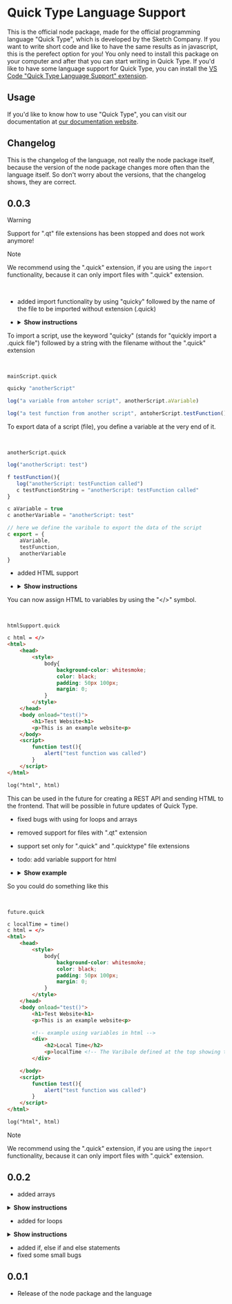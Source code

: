 # Quick Type Language Support

This is the official node package, made for the official programming language "Quick Type", which is developed by the Sketch Company.
If you want to write short code and like to have the same results as in javascript, this is the perefect option for you!
You only need to install this package on your computer and after that you can start writing in Quick Type.
If you'd like to have some language support for Quick Type, you can install the [VS Code "Quick Type Language Support" extension](https://marketplace.visualstudio.com/items?itemName=SketchCompany.qt-ls-sc).

## Usage
If you'd like to know how to use "Quick Type", you can visit our documentation at [our documentation website](https://docs.sketch-company.de).

## Changelog
This is the changelog of the language, not really the node package itself, because the version of the node package changes more often than the language itself. So don't worry about the versions, that the changelog shows, they are correct.

## 0.0.3
> [!WARNING]
> Support for ".qt" file extensions has been stopped and does not work anymore!

> [!NOTE]
> We recommend using the ".quick" extension, if you are using the `import` functionality, because it can only import files with ".quick" extension.

<br>

- added import functionality by using "quicky" followed by the name of the file to be imported without extension (.quick)

- <details><summary><b>Show instructions</b></summary>

To import a script, use the keyword "quicky" (stands for "quickly import a .quick file") followed by a string with the filename without the ".quick" extension

<br>

`mainScript.quick`
```js
quicky "anotherScript"

log("a variable from antoher script", anotherScript.aVariable)

log("a test function from another script", antoherScript.testFunction())
```

To export data of a script (file), you define a variable at the very end of it.

<br>

`anotherScript.quick`
```js
log("anotherScript: test")

f testFunction(){
   log("anotherScript: testFunction called")
   c testFunctionString = "anotherScript: testFunction called"
}

c aVariable = true
c anotherVariable = "anotherScript: test"

// here we define the varibale to export the data of the script
c export = {
    aVariable,
    testFunction,
    anotherVariable
}
```
</details>

- added HTML support

* <details><summary><b>Show instructions</b></summary>

You can now assign HTML to variables by using the "</>" symbol.

<br>

`htmlSupport.quick`
```html
c html = </>
<html>
    <head>
        <style>
            body{
                background-color: whitesmoke;
                color: black;
                padding: 50px 100px;
                margin: 0;
            }
        </style>
    </head>
    <body onload="test()">
        <h1>Test Website<h1>
        <p>This is an example website<p>
    </body>
    <script>
        function test(){
            alert("test function was called")
        }
    </script>
</html>

log("html", html)
```

This can be used in the future for creating a REST API and sending HTML to the frontend.
That will be possible in future updates of Quick Type.

</details>

- fixed bugs with using for loops and arrays
- removed support for files with ".qt" extension
- support set only for ".quick" and ".quicktype" file extensions
- todo: add variable support for html

- <details><summary><b>Show example</b></summary>

So you could do something like this

<br>

`future.quick`
```html
c localTime = time()
c html = </>
<html>
    <head>
        <style>
            body{
                background-color: whitesmoke;
                color: black;
                padding: 50px 100px;
                margin: 0;
            }
        </style>
    </head>
    <body onload="test()">
        <h1>Test Website<h1>
        <p>This is an example website<p>

        <!-- example using variables in html -->
        <div>
            <h2>Local Time</h2>
            <p>localTime <!-- The Varibale defined at the top showing the local current time --></p>
        </div>

    </body>
    <script>
        function test(){
            alert("test function was called")
        }
    </script>
</html>

log("html", html)
```
</details>

> [!NOTE]
> We recommend using the ".quick" extension, if you are using the `import` functionality, because it can only import files with ".quick" extension.

## 0.0.2
- added arrays

<details><summary><b>Show instructions</b></summary>

You can use array by using the "[]" brackets like in every other programming language.

<br>

`arrays.quick`
```js
c array = [
    "first string",
    "second string",
    "third string"
]
c array2 = [
    0,
    1,
    2
]
log("array:", array2[0], array[0])
log("array:", array2[1], array[1])
log("array:", array2[2], array[2])
```
</details>

- added for loops

<details><summary><b>Show instructions</b></summary>

You can use for loops for arrays like this

<br>

`forLoops.quick`
```js
c array = [
    "first string",
    "second string",
    "third string"
]

f readArray(element, i, newArray){ // these arguments are optional but recommended to use for tracking the elements in the array in the index
    log("array element", i, element)
    log("new array:", newArray)

    // do whatever you want to do with the element
} 

for(array, readArray)
```

You can also call a function for multiple times like this

<br>

`forLoops2.quick`
```js
c repetitions = 5

f readArray(i){ // this argument is also optional
    log("called function", i + 1, "times")
} 

for(repetitions, readArray)
```
</details>

- added if, else if and else statements
- fixed some small bugs

## 0.0.1
- Release of the node package and the language